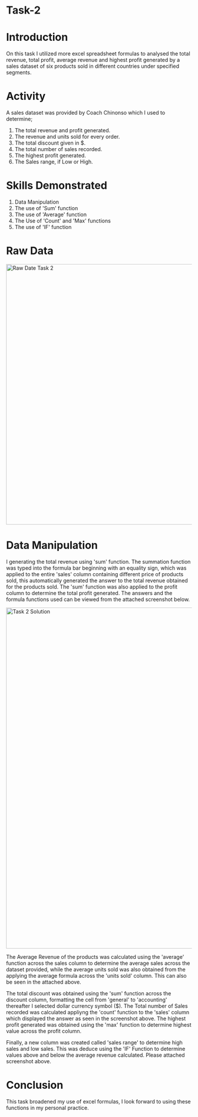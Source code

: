# Task-2

# **Introduction**

On this task I utilized more excel spreadsheet formulas to analysed the total revenue, total profit, average revenue and highest profit generated by a sales dataset of six products sold in different countries under specified segments. 

# **Activity**
A sales dataset was provided by Coach Chinonso which I used to determine;
1. The total revenue and profit generated.
2. The revenue and units sold for every order.
3. The total discount given in $.
4. The total number of sales recorded.
5. The highest profit generated.
6. The Sales range, if Low or High. 

# **Skills Demonstrated**
1. Data Manipulation
2. The use of 'Sum' function
3. The use of 'Average' function
4. The Use of 'Count' and 'Max' functions
5. The use of 'IF' function

# Raw Data
<img width="706" alt="Raw Date Task 2" src="https://github.com/Jessie-Watt/Task-2/assets/140435577/62f4bc84-9ff2-435e-b1da-462729999711">

# **Data Manipulation**
I generating the total revenue using 'sum' function. The summation function was typed into the formula bar beginning with an equality sign, which was applied to the entire 'sales' column containing different price of products sold, this automatically generated the answer to the total revenue obtained for the products sold. The 'sum' function was also applied to the profit column to determine the total profit generated. The answers and the formula functions used can be viewed from the attached screenshot below.

<img width="924" alt="Task 2  Solution" src="https://github.com/Jessie-Watt/Task-2/assets/140435577/44cd50c6-2c1c-485c-9532-82b0dd90a392">


The Average Revenue of the products was calculated using the 'average' function across the sales column to determine the average sales across the dataset provided, while the average units sold was also obtained from the applying the average formula across the 'units sold' column. This can also be seen in the attached above.

The total discount was obtained using the 'sum' function across the discount column, formatting the cell from 'general' to 'accounting' thereafter I selected dollar currency symbol ($). The Total number of Sales recorded was calculated appliyng the 'count' function to the 'sales' column which displayed the answer as seen in the screenshot above. The highest profit generated was obtained using the 'max' function to determine highest value across the profit column.

Finally, a new column was created called 'sales range' to determine high sales and low sales. This was deduce using the 'IF' Function to determine values above and below the average revenue calculated. Please attached screenshot above.

# **Conclusion**
This task broadened my use of excel formulas, I look forward to using these functions in my personal practice. 




